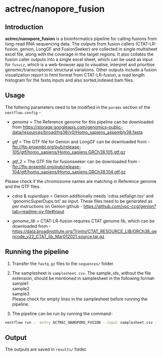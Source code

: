 # actrec/nanopore_fusion

## Introduction

**actrec/nanopore_fusion** is a bioinformatics pipeline for calling fusions from long-read RNA sequencing data. The outputs from fusion callers (CTAT-LR-fusion, genion, LongGF and FusionSeeker) are collected in single multisheet excel file, along with the coverage in the target regions. It also collates the fusion caller outputs into a single excel sheet, which can be used as input for `fusviz`, which is a web-browser app to visualise, interpret and prioritise genomic/transcriptomic structural variations. Other outputs include a fusion visualization report in html format from CTAT-LR-fusion, a read length histogram for the fastq inputs and also sorted,indexed bam files.


## Usage

The follwing parameters need to be modified in the `params` section of the `nextflow.config` - 

- *genome* = The Reference genome for this pipeline can be downloaded from https://storage.googleapis.com/genomics-public-data/resources/broad/hg38/v0/Homo_sapiens_assembly38.fasta

- *gtf* = The GTF file for Genion and LongGF can be downloaded from -
ftp://ftp.ensembl.org/pub/release-105/gtf/homo_sapiens/Homo_sapiens.GRCh38.105.gtf.gz

- *gtf_2* = The GTF file for fusionseeker can be downloaded from -
ftp://ftp.ensembl.org/pub/release-104/gtf/homo_sapiens/Homo_sapiens.GRCh38.104.gtf.gz

Please check if the chromosome names are matching in Reference genome and the GTF files.

- *cdna* & *superdups* = Genion additionally needs 'cdna.selfalign.tsv' and 'genomicSuperDups.txt' as input. These files need to be generated as per instructions on Genion github -  https://github.com/vpc-ccg/genion?tab=readme-ov-file#input

- *genome_lib* = CTAT-LR-fusion requires CTAT genome lib, which can be downloaded from -
https://data.broadinstitute.org/Trinity/CTAT_RESOURCE_LIB/GRCh38_gencode_v22_CTAT_lib_Mar012021.source.tar.gz


## Running the pipeline

1. Transfer the `fastq.gz` files to the `sequences/` folder.

2. The samplesheet is `samplesheet.csv`. The sample_ids, without the file extension, should be mentioned in samplesheet in the following format-  
sample1  
sample2  
sample3  
Please check for empty lines in the samplesheet before running the pipeline.


3. The pipeline can be run by running the command-

```bash
nextflow run . -entry ACTREC_NANOPORE_FUSION --input samplesheet.csv --outdir results  -profile docker -ansi-log false  -resume  -bg
```

## Output
The outputs are saved in `results/` folder.
